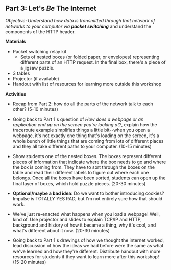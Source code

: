 ## Part 3: Let's *Be* The Internet

*Objective: Understand how data is transmitted through that network of networks to your computer via **packet switching*** and understand the components of the HTTP header. 

**Materials**

- Packet switching relay kit
	- Sets of nested boxes (or folded paper, or envelopes) representing different parts of an HTTP request. In the final box, there's a piece of a jigsaw puzzle. 
- 3 tables
- Projector (if available)
- Handout with list of resources for learning more outside this workshop

**Activities**

- Recap from Part 2: how do all the parts of the network talk to each other? (5-10 minutes)

- Going back to Part 1's question of *How does a webpage or an application end up on the screen you're looking at?*, explain how the traceroute example simplifies things a little bit--when you open a webpage, it's not exactly one thing that's loading on the screen, it's a whole bunch of little things that are coming from lots of different places and they all take different paths to your computer. (10-15 minutes)

- Show students one of the nested boxes. The boxes represent different pieces of information that indicate where the box needs to go and where the box is coming from. They have to sort through the boxes on the table and read their different labels to figure out where each one belongs. Once all the boxes have been sorted, students can open up the final layer of boxes, which hold puzzle pieces. (20-30 minutes)

- **Optional/maybe a bad idea**: Do we want to bother introducing cookies? Impulse is TOTALLY YES RAD, but I'm not entirely sure how that should work.

- We've just re-enacted what happens when you load a webpage! Well, kind of. Use projector and slides to explain TCP/IP and HTTP, background and history of how it became a thing, why it's cool, and what's different about it now. (20-30 minutes)

- Going back to Part 1's drawings of how we thought the internet worked, lead discussion of how the ideas we had before were the same as what we've learned and how they're different. Distribute handout with more resources for students if they want to learn more after this workshop! (15-20 minutes)